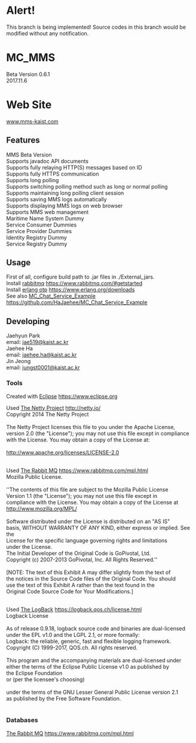 # Alert! 
This branch is being implemented! 
Source codes in this branch would be modified without any notification.

# MC_MMS
Beta Version 0.6.1 <br/>
2017.11.6<br/>

# Web Site
www.mms-kaist.com


## Features
MMS Beta Version<br/>
Supports javadoc API documents<br/>
Supports fully relaying HTTP(S) messages based on ID<br/>
Supports fully HTTPS communication<br/>
Supports long polling<br/>
Supports switching polling method such as long or normal polling<br/>
Supports maintaining long polling client session<br/>
Supports saving MMS logs automatically<br/>
Supports displaying MMS logs on web browser<br/>
Supports MMS web management<br/>
Maritime Name System Dummy<br/>
Service Consumer Dummies<br/>
Service Provider Dummies<br/>
Identity Registry Dummy<br/>
Service Registry Dummy<br/>


## Usage
First of all, configure build path to .jar files in ./External_jars.<br/>
Install [rabbitmq](https://www.rabbitmq.com/#getstarted) https://www.rabbitmq.com/#getstarted <br/>
Install [erlang otp](https://www.erlang.org/downloads) https://www.erlang.org/downloads <br/>
See also [MC_Chat_Service_Example](https://github.com/HaJaehee/MC_Chat_Service_Example) https://github.com/HaJaehee/MC_Chat_Service_Example <br/>

## Developing
Jaehyun Park<br/>
email: jae519@kaist.ac.kr<br/>
Jaehee Ha<br/>
email: jaehee.ha@kaist.ac.kr<br/>
Jin Jeong<br/>
email: jungst0001@kaist.ac.kr <br/>

### Tools
Created with [Eclipse](https://www.eclipse.org) https://www.eclipse.org<br/>


Used [The Netty Project](http://netty.io/) http://netty.io/<br/>
Copyright 2014 The Netty Project<br/>
<br/>
The Netty Project licenses this file to you under the Apache License,<br/>
version 2.0 (the "License"); you may not use this file except in compliance<br/>
with the License. You may obtain a copy of the License at:<br/>
<br/>
  http://www.apache.org/licenses/LICENSE-2.0<br/>
  <br/>
   
Used [The Rabbit MQ](https://www.rabbitmq.com/mpl.html) https://www.rabbitmq.com/mpl.html<br/>
 Mozilla Public License.<br/>
<br/>
''The contents of this file are subject to the Mozilla Public License<br/>
Version 1.1 (the "License"); you may not use this file except in<br/>
compliance with the License. You may obtain a copy of the License at<br/>
http://www.mozilla.org/MPL/<br/>
<br/>
Software distributed under the License is distributed on an "AS IS"<br/>
basis, WITHOUT WARRANTY OF ANY KIND, either express or implied. See the<br/>
License for the specific language governing rights and limitations<br/>
under the License.<br/>
The Initial Developer of the Original Code is GoPivotal, Ltd.<br/>
Copyright (c) 2007-2013 GoPivotal, Inc.  All Rights Reserved.''<br/>
<br/>
[NOTE: The text of this Exhibit A may differ slightly from the text of<br/>
the notices in the Source Code files of the Original Code. You should<br/>
use the text of this Exhibit A rather than the text found in the<br/>
Original Code Source Code for Your Modifications.]<br/>
<br/>

Used [The LogBack](https://logback.qos.ch/license.html) https://logback.qos.ch/license.html<br/>
Logback License <br/>
<br/>
As of release 0.9.18, logback source code and binaries are dual-licensed under the EPL v1.0 and the LGPL 2.1, or more formally: <br/>
Logback: the reliable, generic, fast and flexible logging framework. <br/>
Copyright (C) 1999-2017, QOS.ch. All rights reserved.  <br/>
<br/>
This program and the accompanying materials are dual-licensed under <br/>
either the terms of the Eclipse Public License v1.0 as published by <br/>
the Eclipse Foundation <br/>
  or (per the licensee's choosing) <br/>
  <br/>
under the terms of the GNU Lesser General Public License version 2.1 <br/>
as published by the Free Software Foundation. <br/>
 <br/>

### Databases
[The Rabbit MQ](https://www.rabbitmq.com/mpl.html) https://www.rabbitmq.com/mpl.html<br/>

